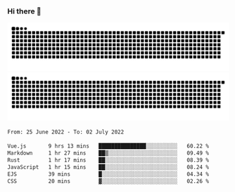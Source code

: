 ### Hi there 👋

![GitHub Snake Light](https://raw.githubusercontent.com/jichangee/jichangee/output/github-snake.svg#gh-light-mode-only)
![GitHub Snake dark](https://raw.githubusercontent.com/jichangee/jichangee/output/github-snake-dark.svg#gh-dark-mode-only)

<!--START_SECTION:waka-->

```text
From: 25 June 2022 - To: 02 July 2022

Vue.js       9 hrs 13 mins   ███████████████░░░░░░░░░░   60.22 %
Markdown     1 hr 27 mins    ██▒░░░░░░░░░░░░░░░░░░░░░░   09.49 %
Rust         1 hr 17 mins    ██░░░░░░░░░░░░░░░░░░░░░░░   08.39 %
JavaScript   1 hr 15 mins    ██░░░░░░░░░░░░░░░░░░░░░░░   08.24 %
EJS          39 mins         █░░░░░░░░░░░░░░░░░░░░░░░░   04.34 %
CSS          20 mins         ▓░░░░░░░░░░░░░░░░░░░░░░░░   02.26 %
```

<!--END_SECTION:waka-->

<!--
![GitHub Snake Light](github-snake.svg#gh-light-mode-only)
![GitHub Snake dark](github-snake-dark.svg#gh-dark-mode-only)
-->

<!--
**jichangee/jichangee** is a ✨ _special_ ✨ repository because its `README.md` (this file) appears on your GitHub profile.

Here are some ideas to get you started:

- 🔭 I’m currently working on ...
- 🌱 I’m currently learning ...
- 👯 I’m looking to collaborate on ...
- 🤔 I’m looking for help with ...
- 💬 Ask me about ...
- 📫 How to reach me: ...
- 😄 Pronouns: ...
- ⚡ Fun fact: ...
-->
